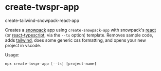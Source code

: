 # create-twspr-app
create-tailwind-snowpack-react-app

Creates a [snowpack](https://www.snowpack.dev) app using `create-snowpack-app` with snowpack's [react](https://github.com/snowpackjs/snowpack/tree/main/create-snowpack-app/app-template-react) (or [react-typescript](https://github.com/snowpackjs/snowpack/tree/main/create-snowpack-app/app-template-react-typescript), via the `--ts` option) template.  Removes sample code, adds [tailwind](https://tailwindcss.com), does some generic css formatting, and opens your new project in vscode.

Usage:

`npx create-twspr-app [--ts] [project-name]`
